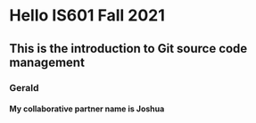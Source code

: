 # Hello IS601 Fall 2021
## This is the introduction to Git source code management
### Gerald 
#### My collaborative partner name is Joshua
